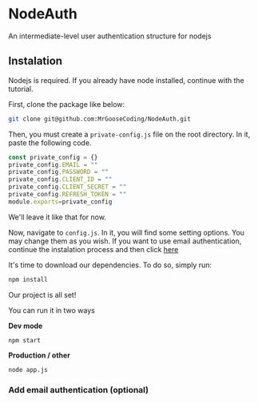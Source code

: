 # NodeAuth
An intermediate-level user authentication structure for nodejs

## Instalation
Nodejs is required. If you already have node installed, continue with the tutorial.

First, clone the package like below:
```bash
git clone git@github.com:MrGooseCoding/NodeAuth.git
```

Then, you must create a `private-config.js` file on the root directory. In it, paste the following code.

```js
const private_config = {}
private_config.EMAIL = ""
private_config.PASSWORD = ""
private_config.CLIENT_ID = ""
private_config.CLIENT_SECRET = ""
private_config.REFRESH_TOKEN = ""
module.exports=private_config
```

We'll leave it like that for now.

Now, navigate to `config.js`. In it, you will find some setting options. You may change them as you wish. If you want to use email authentication, continue the instalation process and then click [here](#Add-email-authentication-(optional))

It's time to download our dependencies. To do so, simply run:

```bash
npm install
```

Our project is all set!

You can run it in two ways

**Dev mode**
```
npm start
```

**Production / other**
```
node app.js
```

### Add email authentication (optional)